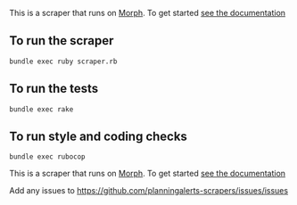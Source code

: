 This is a scraper that runs on [Morph](https://morph.io). To get started [see the documentation](https://morph.io/documentation)

## To run the scraper

```
bundle exec ruby scraper.rb
```

## To run the tests

```
bundle exec rake
```

## To run style and coding checks

```
bundle exec rubocop
```

This is a scraper that runs on [Morph](https://morph.io). To get started [see the documentation](https://morph.io/documentation)

Add any issues to https://github.com/planningalerts-scrapers/issues/issues

